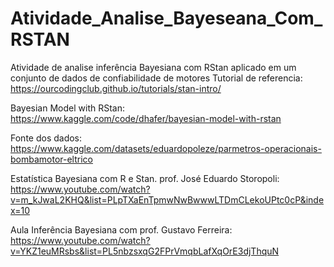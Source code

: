 # Atividade_Analise_Bayeseana_Com_RSTAN

Atividade de analise inferência Bayesiana com RStan aplicado em um conjunto de dados de confiabilidade de motores
Tutorial de referencia: https://ourcodingclub.github.io/tutorials/stan-intro/

Bayesian Model with RStan: https://www.kaggle.com/code/dhafer/bayesian-model-with-rstan

Fonte dos dados: https://www.kaggle.com/datasets/eduardopoleze/parmetros-operacionais-bombamotor-eltrico

Estatística Bayesiana com R e Stan. prof. José Eduardo Storopoli: https://www.youtube.com/watch?v=m_kJwaL2KHQ&list=PLpTXaEnTpmwNwBwwwLTDmCLekoUPtc0cP&index=10

Aula Inferência Bayesiana com prof. Gustavo Ferreira: https://www.youtube.com/watch?v=YKZ1euMRsbs&list=PL5nbzsxqG2FPrVmqbLafXqOrE3djThquN
